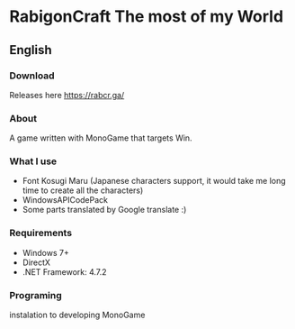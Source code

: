 # RabigonCraft The most of my World
## English
### Download
Releases here 
https://rabcr.ga/

### About
A game written with MonoGame that targets Win.

### What I use
- Font Kosugi Maru (Japanese characters support, it would take me long time to create all the characters)
- WindowsAPICodePack
- Some parts translated by Google translate :)

### Requirements
- Windows 7+
- DirectX
- .NET Framework: 4.7.2

### Programing
instalation to developing
MonoGame
